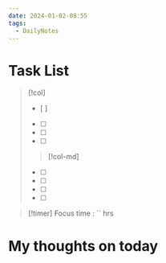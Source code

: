 ```yaml
---
date: 2024-01-02-08:55
tags:
  - DailyNotes
---
```


# Task List
> [!col]
> - [ ] 
> - [ ] 
> - [ ] 
> - [ ] 
> 
>> [!col-md] 
> - [ ] 
> - [ ] 
> - [ ] 
> - [ ] 

> [!timer] Focus time : `` hrs

# My thoughts on today



